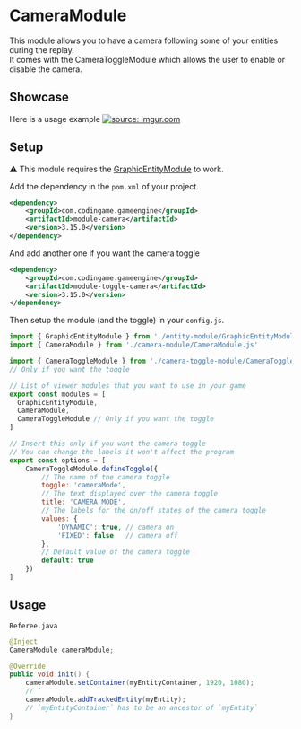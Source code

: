 # CameraModule

This module allows you to have a camera following some of your entities during the replay. 
<br> It comes with the CameraToggleModule which allows the user to enable or disable the camera.

## Showcase
Here is a usage example
<a href="https://imgur.com/BAe8M9d"><img src="https://i.imgur.com/BAe8M9d.gif" title="source: imgur.com" /></a>
## Setup
⚠ This module requires the [GraphicEntityModule](https://github.com/CodinGame/codingame-game-engine/tree/master/engine/modules/entities) to work.

Add the dependency in the `pom.xml` of your project.
```xml
<dependency>
	<groupId>com.codingame.gameengine</groupId>
	<artifactId>module-camera</artifactId>
	<version>3.15.0</version>
</dependency>
```
And add another one if you want the camera toggle 
```xml
<dependency>
    <groupId>com.codingame.gameengine</groupId>
    <artifactId>module-toggle-camera</artifactId>
    <version>3.15.0</version>
</dependency>
```

Then setup the module (and the toggle) in your `config.js`.

```javascript
import { GraphicEntityModule } from './entity-module/GraphicEntityModule.js'
import { CameraModule } from './camera-module/CameraModule.js'

import { CameraToggleModule } from './camera-toggle-module/CameraToggleModule' 
// Only if you want the toggle

// List of viewer modules that you want to use in your game
export const modules = [
  GraphicEntityModule,
  CameraModule, 
  CameraToggleModule // Only if you want the toggle
]

// Insert this only if you want the camera toggle
// You can change the labels it won't affect the program 
export const options = [
    CameraToggleModule.defineToggle({
        // The name of the camera toggle
        toggle: 'cameraMode',
        // The text displayed over the camera toggle
        title: 'CAMERA MODE',
        // The labels for the on/off states of the camera toggle
        values: {
            'DYNAMIC': true, // camera on
            'FIXED': false   // camera off
        },
        // Default value of the camera toggle
        default: true
    })
]

```

## Usage

`Referee.java`
```java
@Inject
CameraModule cameraModule;

@Override
public void init() {
    cameraModule.setContainer(myEntityContainer, 1920, 1080);
    // `
    cameraModule.addTrackedEntity(myEntity);
    // `myEntityContainer` has to be an ancestor of `myEntity`    
}
```
